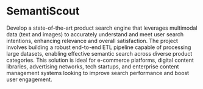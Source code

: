 # SemantiScout

Develop a state-of-the-art product search engine that leverages multimodal data (text and images) to accurately understand and meet user search intentions, enhancing relevance and overall satisfaction. The project involves building a robust end-to-end ETL pipeline capable of processing large datasets, enabling effective semantic search across diverse product categories. This solution is ideal for e-commerce platforms, digital content libraries, advertising networks, tech startups, and enterprise content management systems looking to improve search performance and boost user engagement.

